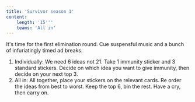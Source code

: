 ```yaml
---
title: 'Survivor season 1'
content:
    length: '15'''
    teams: 'All in'
---
```


It's time for the first elimination round. Cue suspensful music and a bunch of infuriatingly timed ad breaks.

1. Individually: We need 6 ideas not 21. Take 1 immunity sticker and 3 standard stickers. Decide on which idea you want to give immunity, then decide on your next top 3.
2. All in: All together, place your stickers on the relevant cards. Re order the ideas from best to worst. Keep the top 6, bin the rest. Have a cry, then carry on.
